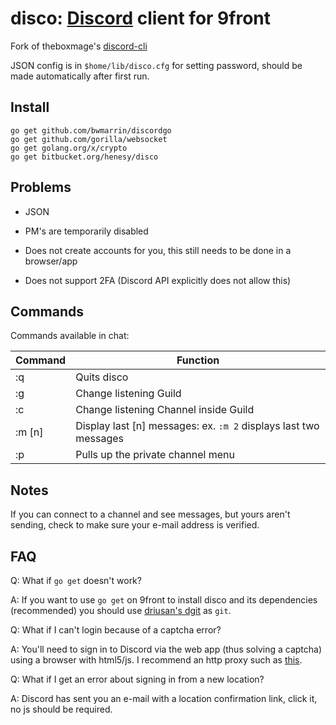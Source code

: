 # disco: [Discord](https://discord.gg) client for 9front

Fork of theboxmage's [discord-cli](https://github.com/theboxmage/discordcli)

JSON config is in `$home/lib/disco.cfg` for setting password, should be made automatically after first run.

## Install

```
go get github.com/bwmarrin/discordgo
go get github.com/gorilla/websocket
go get golang.org/x/crypto
go get bitbucket.org/henesy/disco
```

## Problems

* JSON

* PM's are temporarily disabled

* Does not create accounts for you, this still needs to be done in a browser/app

* Does not support 2FA (Discord API explicitly does not allow this)

## Commands
Commands available in chat:

| Command       | Function         |
| ------------- |-------------|
| :q      | Quits disco |
| :g      | Change listening Guild|
| :c      | Change listening Channel inside Guild |
| :m [n]      | Display last [n] messages: ex. `:m 2` displays last two messages |
| :p      | Pulls up the private channel menu |

## Notes

If you can connect to a channel and see messages, but yours aren't sending, check to make sure your e-mail address is verified.

## FAQ

Q: What if `go get` doesn't work?

A: If you want to use `go get` on 9front to install disco and its dependencies (recommended) you should use [driusan's dgit](https://github.com/driusan/dgit) as `git`.

Q: What if I can't login because of a captcha error?

A: You'll need to sign in to Discord via the web app (thus solving a captcha) using a browser with html5/js. I recommend an http proxy such as [this](https://bitbucket.org/henesy/http-proxy).

Q: What if I get an error about signing in from a new location?

A: Discord has sent you an e-mail with a location confirmation link, click it, no js should be required.

